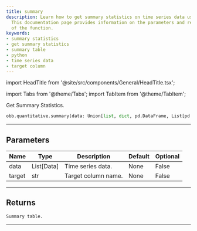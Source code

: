 ```yaml
---
title: summary
description: Learn how to get summary statistics on time series data using Python.
  This documentation page provides information on the parameters and return value
  of the function.
keywords:
- summary statistics
- get summary statistics
- summary table
- python
- time series data
- target column
---
```


import HeadTitle from '@site/src/components/General/HeadTitle.tsx';

<HeadTitle title="quantitative /summary - Reference | OpenBB Platform Docs" />

<!-- markdownlint-disable MD012 MD031 MD033 -->

import Tabs from '@theme/Tabs';
import TabItem from '@theme/TabItem';

Get Summary Statistics.

```python wordwrap
obb.quantitative.summary(data: Union[list, dict, pd.DataFrame, List[pd.DataFrame], pd.Series, List[pd.Series], numpy.ndarray, Data, List[Data]], target: str)
```

---

## Parameters

<Tabs>
<TabItem value="standard" label="Standard">

| Name | Type | Description | Default | Optional |
| ---- | ---- | ----------- | ------- | -------- |
| data | List[Data] | Time series data. | None | False |
| target | str | Target column name. | None | False |
</TabItem>

</Tabs>

---

## Returns

```python wordwrap
Summary table.
```

---

